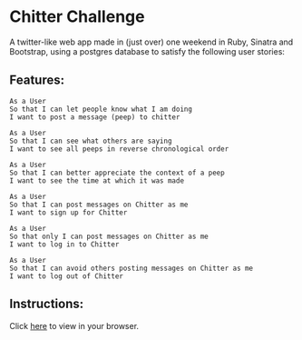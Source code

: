 Chitter Challenge
=================

A twitter-like web app made in (just over) one weekend in Ruby, Sinatra and Bootstrap, using a postgres database to satisfy the following user stories:

Features:
-------

```
As a User
So that I can let people know what I am doing  
I want to post a message (peep) to chitter

As a User
So that I can see what others are saying  
I want to see all peeps in reverse chronological order

As a User
So that I can better appreciate the context of a peep
I want to see the time at which it was made

As a User
So that I can post messages on Chitter as me
I want to sign up for Chitter

As a User
So that only I can post messages on Chitter as me
I want to log in to Chitter

As a User
So that I can avoid others posting messages on Chitter as me
I want to log out of Chitter
```

Instructions:
------

Click [here](www.chitter-challenge-pwm.herokuapp.com/peeps) to view in your browser.
